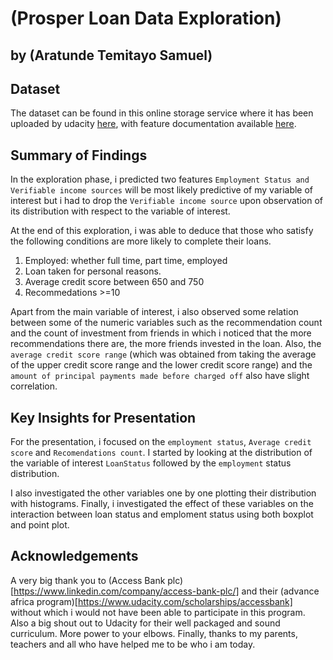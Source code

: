 # (Prosper Loan Data Exploration)
## by (Aratunde Temitayo Samuel)


## Dataset

The dataset can be found in this online storage service where it has been uploaded by udacity [here](https://www.google.com/url?q=https://s3.amazonaws.com/udacity-hosted-downloads/ud651/prosperLoanData.csv&sa=D&ust=1581581520570000),
with feature documentation available [here](https://www.google.com/url?q=https://docs.google.com/spreadsheet/ccc?key%3D0AllIqIyvWZdadDd5NTlqZ1pBMHlsUjdrOTZHaVBuSlE%26usp%3Dsharing&sa=D&ust=1554486256024000).

## Summary of Findings

In the exploration phase, i predicted two features `Employment Status and Verifiable income sources` will be most likely predictive of my variable of interest but i had to drop the `Verifiable income source` upon observation of its distribution with respect to the variable of interest.

At the end of this exploration, i was able to deduce that those who satisfy the following conditions are more likely to complete their loans.

1. Employed: whether full time, part time, employed
2. Loan taken for personal reasons.
3. Average credit score between 650 and 750
4. Recommedations >=10

Apart from the main variable of interest, i also observed some relation between some of the numeric variables such as the recommendation count and the count of investment from friends in which i noticed that the more recommendations there are, the more friends invested in the loan.
Also, the `average credit score range` (which was obtained from taking the average of the upper credit score range and the lower credit score range) and the `amount of principal payments made before charged off` also have slight correlation.


## Key Insights for Presentation

For the presentation, i focused on the `employment status`, `Average credit score` and `Recomendations count`.
I started by looking at the distribution of the variable of interest `LoanStatus` followed by the `employment` status distribution.

I also investigated the other variables one by one plotting their distribution with histograms.
Finally, i investigated the effect of these variables on the interaction between loan status and emploment status using both boxplot and point plot.

## Acknowledgements 

A very big thank you to (Access Bank plc)[https://www.linkedin.com/company/access-bank-plc/] and their (advance africa program)[https://www.udacity.com/scholarships/accessbank] without which i would not have been able to participate in this program.
Also a big shout out to Udacity for their well packaged and sound curriculum. More power to your elbows.
Finally, thanks to my parents, teachers and all who have helped me to be who i am today.
